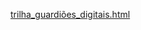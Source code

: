 


  
  
[trilha_guardiões_digitais.html](https://github.com/user-attachments/files/22580189/trilha_guardioes_digitais.html)
